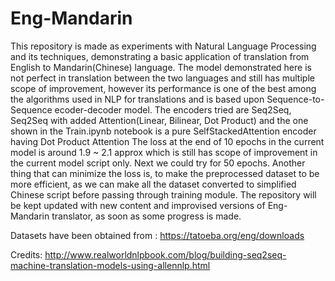 # Eng-Mandarin

This repository is made as experiments with
Natural Language Processing and its techniques, demonstrating a basic application of translation from English to Mandarin(Chinese) language. 
The model demonstrated here is not perfect in translation between the two languages and still has multiple scope of improvement, however its performance is one of the best among the algorithms used in NLP for translations and is based upon Sequence-to-Sequence ecoder-decoder model.
The encoders tried are Seq2Seq, Seq2Seq with added Attention(Linear, Bilinear, Dot Product) and the one shown in the Train.ipynb notebook is a pure SelfStackedAttention encoder having Dot Product Attention
The loss at the end of 10 epochs in the current model is around 1.9 ~ 2.1 approx which is still has scope of improvement in the current model script only. Next we could try for 50 epochs. Another thing that can minimize the loss is, to make the preprocessed dataset to be more efficient, as we can make all the dataset converted to simplified Chinese script before passing through training module.
The repository will be kept updated with new content and improvised versions of Eng-Mandarin translator, as soon as some progress is made.

Datasets have been obtained from : https://tatoeba.org/eng/downloads

Credits: http://www.realworldnlpbook.com/blog/building-seq2seq-machine-translation-models-using-allennlp.html
